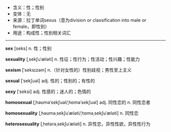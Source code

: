 - <span class="definition">含义：性；性别</span>
- <span class="definition">变体：无</span>
- <span class="definition">来源：拉丁单词sexus（意为division or classification into male or female，即性别）</span>
- <span class="definition">用途：构成性；性别相关词汇</span>


---


<span class="vocabulary">**sex**</span> [seks] n. 性；性别

<span class="vocabulary">**sexuality**</span> [ˌsekʃuˈæləti] n. 性征；性行为；性活动；性兴趣；性能力  

<span class="vocabulary">**sexism**</span> [ˈseksɪzəm] n.（针对女性的）性别歧视；男性至上主义

<span class="vocabulary">**sexual**</span> [ˈsekʃuəl] adj. 性的；性别的；有性的

<span class="vocabulary">**sexy**</span> [ˈseksi] adj. 性感的；迷人的；色情的

<span class="vocabulary">**homosexual**</span> [ˌhəʊməˈsekʃuəl/ˌhɒməˈsekʃuəl] adj. 同性恋的 n. 同性恋者

<span class="vocabulary">**homosexuality**</span> [ˌhəʊməˌsekʃuˈæləti/ˌhɒməˌsekʃuˈæləti] n. 同性恋

<span class="vocabulary">**heterosexuality**</span> [ˌhetərəˌsekʃuˈæləti] n. 异性恋，异性性欲，异性性行为
